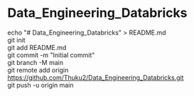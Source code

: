 # Data_Engineering_Databricks
echo "# Data_Engineering_Databricks" > README.md   
git init                                          
git add README.md                                  
git commit -m "Initial commit"                   
git branch -M main                                
git remote add origin https://github.com/Thuku2/Data_Engineering_Databricks.git   
git push -u origin main                          
